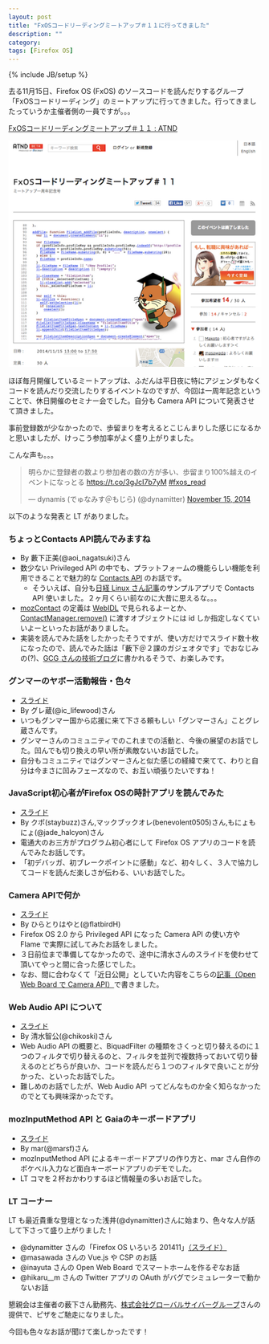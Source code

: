 ```yaml
---
layout: post
title: "FxOSコードリーディングミートアップ＃１１に行ってきました"
description: ""
category: 
tags: [Firefox OS]
---
```

{% include JB/setup %}

去る11月15日、Firefox OS (FxOS) のソースコードを読んだりするグループ「FxOSコードリーディング」のミートアップに行ってきました。行ってきましたっていうか主催者側の一員ですが。。。

[FxOSコードリーディングミートアップ＃１１ : ATND](https://atnd.org/events/58292)

![](/assets/posts/2014-11-21/meetup.png)

ほぼ毎月開催しているミートアップは、ふだんは平日夜に特にアジェンダもなくコードを読んだり交流したりするイベントなのですが、今回は一周年記念ということで、休日開催のセミナー会でした。自分も Camera API について発表させて頂きました。

事前登録数が少なかったので、歩留まりを考えるとこじんまりした感じになるかと思いましたが、けっこう参加率がよく盛り上がりました。

こんな声も。。。
<blockquote class="twitter-tweet" data-partner="tweetdeck"><p>明らかに登録者の数より参加者の数の方が多い、歩留まり100%越えのイベントになっとる <a href="https://t.co/3gJcI7b7yM">https://t.co/3gJcI7b7yM</a> <a href="https://twitter.com/hashtag/fxos_read?src=hash">#fxos_read</a></p>&mdash; dynamis (でゅなみす＠もじら) (@dynamitter) <a href="https://twitter.com/dynamitter/status/533498648533819393">November 15, 2014</a></blockquote>
<script async src="//platform.twitter.com/widgets.js" charset="utf-8"></script>

以下のような発表と LT がありました。

### ちょっとContacts API読んでみますね
- By 藪下正美(@aoi_nagatsuki)さん
- 数少ない Privileged API の中でも、プラットフォームの機能らしい機能を利用できることで魅力的な [Contacts API](https://developer.mozilla.org/en-US/docs/Web/API/Contacts_API) のお話です。
  - そういえば、自分も[日経 Linux さん記事](/2014/10/31/fxos-nikkei-linux-article)のサンプルアプリで Contacts API 使いました。２ヶ月くらい前なのに大昔に思えるな。。。
- [mozContact](https://developer.mozilla.org/en-US/docs/Web/API/mozContact) の定義は [WebIDL](https://github.com/mozilla/gecko-dev/blob/master/dom/webidl/Contacts.webidl) で見られるよーとか、[ContactManager.remove()](https://developer.mozilla.org/en-US/docs/Web/API/ContactManager.remove) に渡すオブジェクトには id しか指定しなくていいよーといったお話がありました。
- 実装を読んでみた話をしたかったそうですが、使い方だけでスライド数十枚になったので、読んでみた話は「藪下＠２課のガジェオタです」でおなじみの(?)、[GCG さんの技術ブログ](http://www.gcg.bz/labo_blog/?cat=6)に書かれるそうで、お楽しみです。

### グンマーのヤボー活動報告・色々
- [スライド](http://www.slideshare.net/gurezo/20141115-41586651)
- By グレ蔵(@ic_lifewood)さん
- いつもグンマー国から応援に来て下さる頼もしい「グンマーさん」ことグレ蔵さんです。
- グンマーさんのコミュニティでのこれまでの活動と、今後の展望のお話でした。凹んでも切り換えの早い所が素敵ないいお話でした。
- 自分もコミュニティではグンマーさんと似た感じの経緯で来てて、わりと自分は今まさに凹みフェーズなので、お互い頑張りたいですね！

### JavaScript初心者がFirefox OSの時計アプリを読んでみた
- [スライド](https://speakerdeck.com/benevolent/javascriptchu-xin-zhe-gafirefox-osfalseshi-ji-apuriwodu-ndemita)
- By クポ(staybuzz)さん,マックブックオレ(benevolent0505)さん,もにょもにょ(@jade_halcyon)さん
- 電通大のお三方がプログラム初心者にして Firefox OS アプリのコードを読んでみたお話しです。
- 「初デバッガ、初ブレークポイントに感動」など、初々しく、３人で協力してコードを読んだ楽しさが伝わる、いいお話でした。

### Camera APIで何か
- [スライド](https://speakerdeck.com/flatbird/camera-apidehe-ka)
- By ひらとりはやと(@flatbirdH)
- Firefox OS 2.0 から Privileged API になった Camera API の使い方や Flame で実際に試してみたお話をしました。
- ３日前位まで準備してなかったので、途中に清水さんのスライドを使わせて頂いてやっと間に合った感じでした。
- なお、間に合わなくて「近日公開」としていた内容をこちらの[記事（Open Web Board で Camera API）](/2014/11/21/owb-camera-api/)で書きました。

### Web Audio API について
- [スライド](http://www.slideshare.net/chikoski/20141115-fx-oscodereading)
- By 清水智公(@chikoski)さん
- Web Audio API の概要と、BiquadFilter の種類をさくっと切り替えるのに１つのフィルタで切り替えるのと、フィルタを並列で複数持っておいて切り替えるのとどちらが良いか、コードを読んだら１つのフィルタで良いことが分かった、といったお話でした。
- 難しめのお話でしたが、Web Audio API ってどんなものか全く知らなかったのでとても興味深かったです。

### mozInputMethod API と Gaiaのキーボードアプリ
- [スライド](http://mozilla.l10n.jp/~mar/pdf/FxOSCodeReadingMeetup%2311_20141115%20-%20Keyboard%20App.pdf)
- By mar(@marsf)さん
- mozInputMethod API によるキーボードアプリの作り方と、mar さん自作のポケベル入力など面白キーボードアプリのデモでした。
- LT コマを２杯おかわりするほど情報量の多いお話でした。

### LT コーナー

LT も最近貴重な登壇となった浅井(@dynamitter)さんに始まり、色々な人が話して下さって盛り上がりました！

- @dynamitter さんの「Firefox OS いろいろ 201411」[（スライド）](http://www.slideshare.net/dynamis/firefox-os-something-201411)
- @masawada さんの Vue.js や CSP のお話
- @inayuta さんの Open Web Board でスマートホームを作るぞなお話
- @hikaru__m さんの Twitter アプリの OAuth がバグでシミュレーターで動かないお話

懇親会は主催者の薮下さん勤務先、[株式会社グローバルサイバーグループ](http://www.gcg.bz/)さんの提供で、ピザをご馳走になりました。

今回も色々なお話が聞けて楽しかったです！

